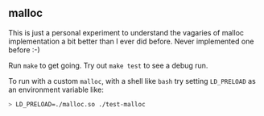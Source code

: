 malloc
------

This is just a personal experiment to understand the vagaries of malloc
implementation a bit better than I ever did before.  Never implemented one
before :-)

Run `make` to get going.  Try out `make test` to see a debug run.

To run with a custom `malloc`, with a shell like `bash` try setting `LD_PRELOAD`
as an environment variable like:

```bash
> LD_PRELOAD=./malloc.so ./test-malloc
``` 
